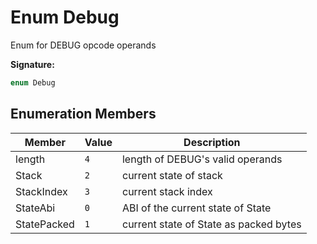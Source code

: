 
# Enum Debug

Enum for DEBUG opcode operands

<b>Signature:</b>

```typescript
enum Debug 
```

## Enumeration Members

|  Member | Value | Description |
|  --- | --- | --- |
|  length | `4` | length of DEBUG's valid operands |
|  Stack | `2` | current state of stack |
|  StackIndex | `3` | current stack index |
|  StateAbi | `0` | ABI of the current state of State |
|  StatePacked | `1` | current state of State as packed bytes |

